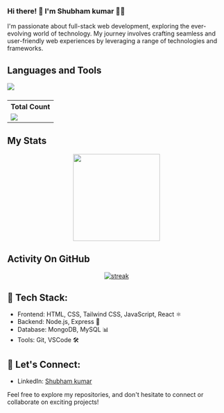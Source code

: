 ### Hi there! 👋 I'm Shubham kumar 👨‍💻

I'm passionate about full-stack web development, exploring the ever-evolving world of technology. My journey involves crafting seamless and user-friendly web experiences by leveraging a range of technologies and frameworks.

## Languages and Tools

<p align="left"> <a href="https://github.com/shubh0024"><img src="https://skillicons.dev/icons?i=vscode,github,python,mongodb,css,html,js,express,nodejs"> </a> </p>

###

  <table>
    <tr>
      <!-- <th>Profile Views</th> -->
      <th>Total Count</th>
    </tr>
    <tr>
      <!-- <td>
        <div align="center">
          <a href="https://github.com/shubh0024"><img src="https://github.com/shubh0024" alt="@shubham0024" width="52" /></a>
          <br />
          <a align="center" href="https://github.com/shubh0024"><b>shubham0024</b></a>
        </b>
      </td> -->
      <!-- Profile Views -->
      <td>
         <a href="https://github.com/shubh0024"> <img src="https://komarev.com/ghpvc/?username=shubham0024&style=for-the-badge&color=brightgreen"></a>
      </td>
    </tr>
  </table>
  
## My Stats
<p align="center">
<img height="200px" src="https://github-readme-stats.vercel.app/api?username=shubh0024&hide_border=true&show_icons=true&count_private=true&theme=gruvbox&bg_color=151515">
</p>

## Activity On GitHub

<p align="center">
  <a href="https://github.com/shubh0024">      
<img title="stats" alt="streak" src="https://github-readme-streak-stats.herokuapp.com/?user=shubham0024&theme=dark&hide_border=true&stroke=f53b3b"/>
</a> 
</p>


## 🔧 Tech Stack:
- Frontend: HTML, CSS, Tailwind CSS, JavaScript, React ⚛
- Backend: Node.js, Express 🚀
- Database: MongoDB, MySQL 📊
- Tools: Git, VSCode 🛠

## 🤝 Let's Connect:
- LinkedIn: <a href="https://www.linkedin.com/in/shubham-kumar-622b601b8/">Shubham kumar</a>

Feel free to explore my repositories, and don't hesitate to connect or collaborate on exciting projects!
